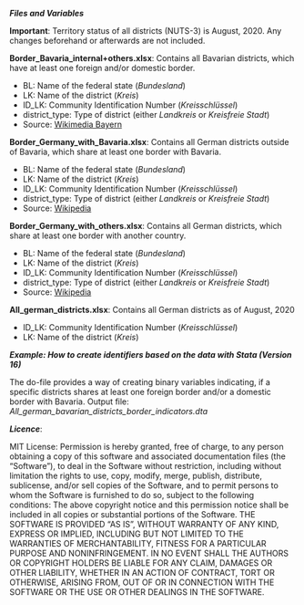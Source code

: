 ***Files and Variables***

**Important**: Territory status of all districts (NUTS-3) is August, 2020. Any changes beforehand or afterwards are not included. 

**Border_Bavaria_internal+others.xlsx**: Contains all Bavarian districts, which have at least one foreign and/or domestic border. 
  - BL: Name of the federal state (_Bundesland_)
  - LK: Name of the district (_Kreis_)
  - ID_LK: Community Identification Number (_Kreisschlüssel_)
  - district_type: Type of district (either _Landkreis_ or _Kreisfreie Stadt_)
  - Source: [Wikimedia Bayern](https://bit.ly/2CQuG4h) 

**Border_Germany_with_Bavaria.xlsx**: Contains all German districts outside of Bavaria, which share at least one border with Bavaria. 
  - BL: Name of the federal state (_Bundesland_)
  - LK: Name of the district (_Kreis_)
  - ID_LK: Community Identification Number (_Kreisschlüssel_)
  - district_type: Type of district (either _Landkreis_ or _Kreisfreie Stadt_)
  - Source: [Wikipedia](https://de.wikipedia.org/wiki/Landkreis#/media/Datei:Germany,_administrative_divisions_(+districts)_-_de_-_colored.svg)

**Border_Germany_with_others.xlsx**: Contains all German districts, which share at least one border with another country. 
  - BL: Name of the federal state (_Bundesland_)
  - LK: Name of the district (_Kreis_)
  - ID_LK: Community Identification Number (_Kreisschlüssel_)
  - district_type: Type of district (either _Landkreis_ or _Kreisfreie Stadt_)
  - Source: [Wikipedia](https://de.wikipedia.org/wiki/Landkreis#/media/Datei:Germany,_administrative_divisions_(+districts)_-_de_-_colored.svg)

**All_german_districts.xlsx**: Contains all German districts as of August, 2020
  - ID_LK: Community Identification Number (_Kreisschlüssel_)
  - LK: Name of the district (_Kreis_)

***Example: How to create identifiers based on the data with Stata (Version 16)***

The do-file provides a way of creating binary variables indicating, if a specific districts shares at least one foreign border and/or a domestic border with Bavaria. 
Output file: _All_german_bavarian_districts_border_indicators.dta_

***Licence***:

MIT License: Permission is hereby granted, free of charge, to any person obtaining a copy of this software and associated documentation files (the “Software”), to deal in the Software without restriction, including without limitation the rights to use, copy, modify, merge, publish, distribute, sublicense, and/or sell copies of the Software, and to permit persons to whom the Software is furnished to do so, subject to the following conditions:
The above copyright notice and this permission notice shall be included in all copies or substantial portions of the Software.
THE SOFTWARE IS PROVIDED “AS IS”, WITHOUT WARRANTY OF ANY KIND, EXPRESS OR IMPLIED, INCLUDING BUT NOT LIMITED TO THE WARRANTIES OF MERCHANTABILITY, FITNESS FOR A PARTICULAR PURPOSE AND NONINFRINGEMENT. IN NO EVENT SHALL THE AUTHORS OR COPYRIGHT HOLDERS BE LIABLE FOR ANY CLAIM, DAMAGES OR OTHER LIABILITY, WHETHER IN AN ACTION OF CONTRACT, TORT OR OTHERWISE, ARISING FROM, OUT OF OR IN CONNECTION WITH THE SOFTWARE OR THE USE OR OTHER DEALINGS IN THE SOFTWARE.
